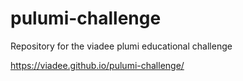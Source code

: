 # pulumi-challenge
Repository for the viadee plumi educational challenge

https://viadee.github.io/pulumi-challenge/
